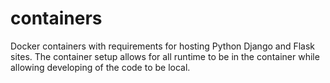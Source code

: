 # containers

Docker containers with requirements for hosting Python Django and Flask sites. The container setup allows for all runtime to be in the container while allowing developing of the code to be local.